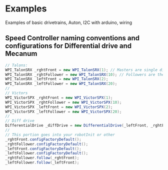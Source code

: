 # Examples
Examples of basic drivetrains, Auton, I2C with arduino, wiring



## Speed Controller naming conventions and configurations for Differential drive and Mecanum
```java
// Talons:
WPI_TalonSRX _rghtFront = new WPI_TalonSRX(1); // Masters are single digits
WPI_TalonSRX _rghtFollower = new WPI_TalonSRX(10); // Followers are the same id as the master but with a 0 added
WPI_TalonSRX _leftFront = new WPI_TalonSRX(2);
WPI_TalonSRX _leftFollower = new WPI_TalonSRX(20);
//
// Victors
WPI_VictorSPX _rghtFront = new WPI_VictorSPX(1);
WPI_VictorSPX _rghtFollower = new WPI_VictorSPX(10);
WPI_VictorSPX _leftFront = new WPI_VictorSPX(2);
WPI_VictorSPX _leftFollower = new WPI_VictorSPX(20);
//
// Diff drive
DifferentialDrive _diffDrive = new DifferentialDrive(_leftFront, _rghtFront); // Main controllers go in the drive
//
// This portion goes into your robotInit or other
_rghtFront.configFactoryDefault();
_rghtFollower.configFactoryDefault();
_leftFront.configFactoryDefault();
_leftFollower.configFactoryDefault();
_rghtFollower.follow(_rghtFront);
_leftFollower.follow(_leftFront);
```
